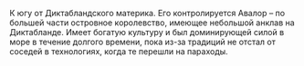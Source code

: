 К югу от Диктабландского материка. Его контролируется Авалор – по большей части островное королевство, имеющее небольшой анклав на Диктабланде. Имеет богатую культуру и был доминирующей силой в море в течение долгого времени, пока из-за традиций не отстал от соседей в технологиях, когда те перешли на параходы.